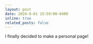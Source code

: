 ```yaml
---
layout: post
date: 2024-9-01 15:59:00-0400
inline: true
related_posts: false
---
```


I finally decided to make a personal page!
